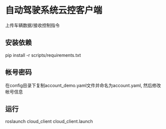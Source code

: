 # 自动驾驶系统云控客户端
上传车辆数据/接收控制指令

## 安装依赖
pip install -r scripts/requirements.txt

## 帐号密码
在config目录下复制account_demo.yaml文件并命名为account.yaml, 然后修改帐号信息

## 运行
roslaunch cloud_client cloud_client.launch 
